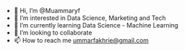 - 👋 Hi, I’m @Muammaryf
- 👀 I’m interested in Data Science, Marketing and Tech
- 🌱 I’m currently learning  Data Science - Machine Learning
- 💞️ I’m looking to collaborate 
- 📫 How to reach me ummarfakhrie@gmail.com

<!---
Muammaryf/Muammaryf is a ✨ special ✨ repository because its `README.md` (this file) appears on your GitHub profile.
You can click the Preview link to take a look at your changes.
--->
